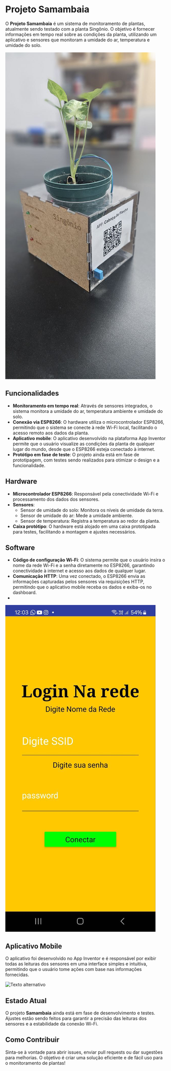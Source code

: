 # Projeto Samambaia

O **Projeto Samambaia** é um sistema de monitoramento de plantas, atualmente sendo testado com a planta Singônio. O objetivo é fornecer informações em tempo real sobre as condições da planta, utilizando um aplicativo e sensores que monitoram a umidade do ar, temperatura e umidade do solo.

![Texto alternativo](fotos/prototipo.jpg)

## Funcionalidades

- **Monitoramento em tempo real**: Através de sensores integrados, o sistema monitora a umidade do ar, temperatura ambiente e umidade do solo.
- **Conexão via ESP8266**: O hardware utiliza o microcontrolador ESP8266, permitindo que o sistema se conecte à rede Wi-Fi local, facilitando o acesso remoto aos dados da planta.
- **Aplicativo mobile**: O aplicativo desenvolvido na plataforma App Inventor permite que o usuário visualize as condições da planta de qualquer lugar do mundo, desde que o ESP8266 esteja conectado à internet.
- **Protótipo em fase de teste**: O projeto ainda está em fase de prototipagem, com testes sendo realizados para otimizar o design e a funcionalidade.

## Hardware

- **Microcontrolador ESP8266**: Responsável pela conectividade Wi-Fi e processamento dos dados dos sensores.
- **Sensores**:
  - Sensor de umidade do solo: Monitora os níveis de umidade da terra.
  - Sensor de umidade do ar: Mede a umidade ambiente.
  - Sensor de temperatura: Registra a temperatura ao redor da planta.
- **Caixa protótipo**: O hardware está alojado em uma caixa prototipada para testes, facilitando a montagem e ajustes necessários.

## Software

- **Código de configuração Wi-Fi**: O sistema permite que o usuário insira o nome da rede Wi-Fi e a senha diretamente no ESP8266, garantindo conectividade à internet e acesso aos dados de qualquer lugar.
- **Comunicação HTTP**: Uma vez conectado, o ESP8266 envia as informações capturadas pelos sensores via requisições HTTP, permitindo que o aplicativo mobile receba os dados e exiba-os no dashboard.
- 
![Texto alternativo](fotos/telaLogin.jpg)

## Aplicativo Mobile

O aplicativo foi desenvolvido no App Inventor e é responsável por exibir todas as leituras dos sensores em uma interface simples e intuitiva, permitindo que o usuário tome ações com base nas informações fornecidas.

![Texto alternativo](fotos/telaPrincipal.jpg)


## Estado Atual

O projeto **Samambaia** ainda está em fase de desenvolvimento e testes. Ajustes estão sendo feitos para garantir a precisão das leituras dos sensores e a estabilidade da conexão Wi-Fi.

## Como Contribuir

Sinta-se à vontade para abrir issues, enviar pull requests ou dar sugestões para melhorias. O objetivo é criar uma solução eficiente e de fácil uso para o monitoramento de plantas!

